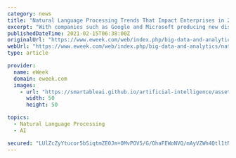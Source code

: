 ```yaml
---
category: news
title: "Natural Language Processing Trends That Impact Enterprises in 2021"
excerpt: "With companies such as Google and Microsoft producing new discoveries on a consistent basis, NLP has made quantum leaps in terms of accuracy, speed and methodology to aid computer scientists as they tackle complex issues."
publishedDateTime: 2021-02-15T06:38:00Z
originalUrl: "https://www.eweek.com/web/index.php/big-data-and-analytics/natural-language-processing-trends-that-impact-enterprises-in-2021"
webUrl: "https://www.eweek.com/web/index.php/big-data-and-analytics/natural-language-processing-trends-that-impact-enterprises-in-2021"
type: article

provider:
  name: eWeek
  domain: eweek.com
  images:
    - url: "https://smartableai.github.io/artificial-intelligence/assets/images/organizations/eweek.com-50x50.jpg"
      width: 50
      height: 50

topics:
  - Natural Language Processing
  - AI

secured: "LUlZcZyYtucor5bSiqtmZE0Jm+0MvPOV5/G/OhaFEWoNVQ/mAyVZWh4Qtl1tNwm4rZeHLeKExyjWLS0brUKH47l6UdZm8tmtN8DVuQMmDpdWlR6qEIXwf8Cai8jYkpEPim+uJEpn66f0WGMpYcphzF9eZj/dTVhpVomPaFdoWJ1sGzO4yzMwlqUx24ZOph0Ya5PLl2kjLVQIo0wgz49TYsZe+HRJ0jswT47CcQpWi40MZffZQ473fncUXdcW36zZYWZ7AtH4G4TbqgPFuNGXGx5gu7E+yB0XAeUyYz0XTAfIIR/voG0LysIGB2xZzGddMVuC6S6sQhZKRiRwNa4wUz/szZJyJeYwnrZItYM2h+g=;enycj7PoAXG2/9GefTTd2Q=="
---
```


